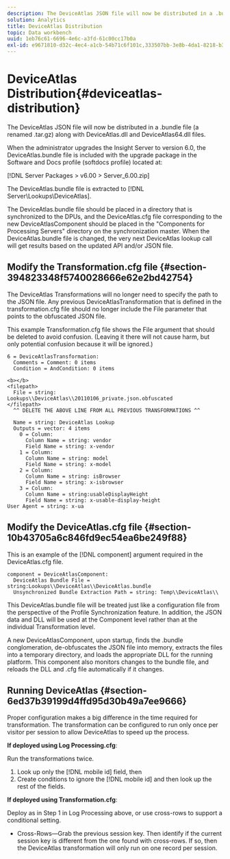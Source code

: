 ```yaml
---
description: The DeviceAtlas JSON file will now be distributed in a .bundle file (a renamed .tar.gz) along with DeviceAtlas.dll and DeviceAtlas64.dll files.
solution: Analytics
title: DeviceAtlas Distribution
topic: Data workbench
uuid: 1eb76c61-6696-4e6c-a3fd-61c00cc17b0a
exl-id: e9671810-d32c-4ec4-a1cb-54b71c6f101c,333507bb-3e8b-4da1-8218-b35fcf8d5f80,aa811c7b-ef80-4f23-b395-0cbb7d2677a9
---
```

# DeviceAtlas Distribution{#deviceatlas-distribution}

The DeviceAtlas JSON file will now be distributed in a .bundle file (a renamed .tar.gz) along with DeviceAtlas.dll and DeviceAtlas64.dll files.

When the administrator upgrades the Insight Server to version 6.0, the DeviceAtlas.bundle file is included with the upgrade package in the Software and Docs profile (softdocs profile) located at:

[!DNL Server Packages > v6.00 > Server_6.00.zip]

The DeviceAtlas.bundle file is extracted to [!DNL Server\Lookups\DeviceAtlas].

The DeviceAtlas.bundle file should be placed in a directory that is synchronized to the DPUs, and the DeviceAtlas.cfg file corresponding to the new DeviceAtlasComponent should be placed in the "Components for Processing Servers" directory on the synchronization master. When the DeviceAtlas.bundle file is changed, the very next DeviceAtlas lookup call will get results based on the updated API and/or JSON file.

## Modify the Transformation.cfg file {#section-394823348f5740028666e62e2bd42754}

The DeviceAtlas Transformations will no longer need to specify the path to the JSON file. Any previous DeviceAtlasTransformation that is defined in the transformation.cfg file should no longer include the File parameter that points to the obfuscated JSON file.

This example Transformation.cfg file shows the File argument that should be deleted to avoid confusion. (Leaving it there will not cause harm, but only potential confusion because it will be ignored.)

```
6 = DeviceAtlasTransformation:  
  Comments = Comment: 0 items  
  Condition = AndCondition: 0 items

<b></b> 
<filepath>
  File = string: Lookups\\DeviceAtlas\\20110106_private.json.obfuscated 
</filepath> 
  ^^ DELETE THE ABOVE LINE FROM ALL PREVIOUS TRANSFORMATIONS ^^  
 
  Name = string: DeviceAtlas Lookup  
  Outputs = vector: 4 items  
    0 = Column:  
      Column Name = string: vendor  
      Field Name = string: x-vendor  
    1 = Column:  
      Column Name = string: model  
      Field Name = string: x-model  
    2 = Column:  
      Column Name = string: isBrowser  
      Field Name = string: x-isbrowser  
    3 = Column:  
      Column Name = string:usableDisplayHeight  
      Field Name = string: x-usable-display-height 
User Agent = string: x-ua  

```

## Modify the DeviceAtlas.cfg file {#section-10b43705a6c846fd9ec54ea6be249f88}

This is an example of the [!DNL component] argument required in the DeviceAtlas.cfg file.

```
component = DeviceAtlasComponent: 
  DeviceAtlas Bundle File = string:Lookups\\DeviceAtlas\\DeviceAtlas.bundle 
  Unsynchronized Bundle Extraction Path = string: Temp\\DeviceAtlas\\
```

This DeviceAtlas.bundle file will be treated just like a configuration file from the perspective of the Profile Synchronization feature. In addition, the JSON data and DLL will be used at the Component level rather than at the individual Transformation level.

A new DeviceAtlasComponent, upon startup, finds the .bundle conglomeration, de-obfuscates the JSON file into memory, extracts the files into a temporary directory, and loads the appropriate DLL for the running platform. This component also monitors changes to the bundle file, and reloads the DLL and .cfg file automatically if it changes.

## Running DeviceAtlas {#section-6ed37b39199d4ffd95d30b49a7ee9666}

Proper configuration makes a big difference in the time required for transformation. The transformation can be configured to run only once per visitor per session to allow DeviceAtlas to speed up the process.

**If deployed using Log Processing.cfg**:

Run the transformations twice.

1. Look up only the [!DNL mobile id] field, then 
1. Create conditions to ignore the [!DNL mobile id] and then look up the rest of the fields.

**If deployed using Transformation.cfg**:

Deploy as in Step 1 in Log Processing above, or use cross-rows to support a conditional setting.

* Cross-Rows—Grab the previous session key. Then identify if the current session key is different from the one found with cross-rows. If so, then the DeviceAtlas transformation will only run on one record per session.
